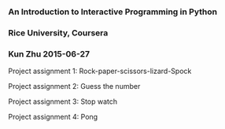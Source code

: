 ### An Introduction to Interactive Programming in Python
### Rice University, Coursera
### Kun Zhu 2015-06-27

Project assignment 1: Rock-paper-scissors-lizard-Spock </p>
Project assignment 2: Guess the number </p>
Project assignment 3: Stop watch </p>
Project assignment 4: Pong </p>
